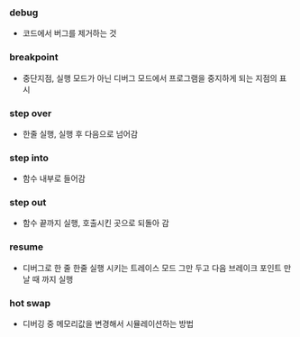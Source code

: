### debug
  - 코드에서 버그를 제거하는 것
### breakpoint
  - 중단지점, 실행 모드가 아닌 디버그 모드에서 프로그램을 중지하게 되는 지점의 표시

### step over
  - 한줄 실행, 실행 후 다음으로 넘어감
  
### step into
  - 함수 내부로 들어감
  
### step out
  - 함수 끝까지 실행, 호출시킨 곳으로 되돌아 감
  
### resume
  - 디버그로 한 줄 한줄 실행 시키는 트레이스 모드 그만 두고 다음 브레이크 포인트 만날 때 까지 실행
  
### hot swap
  - 디버깅 중 메모리값을 변경해서 시뮬레이션하는 방법
